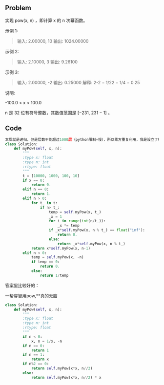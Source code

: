 ## Problem
实现 pow(x, n) ，即计算 x 的 n 次幂函数。

示例 1:

>输入: 2.00000, 10
>输出: 1024.00000

示例 2:

>输入: 2.10000, 3
>输出: 9.26100

示例 3:

>输入: 2.00000, -2
>输出: 0.25000
>解释: 2-2 = 1/22 = 1/4 = 0.25

说明:

-100.0 < x < 100.0

n 是 32 位有符号整数，其数值范围是 [−231, 231 − 1] 。

## Code

``` python
本质就是递归，但是层数不能超过1000层（python限制+慢），所以乘方重复利用，我是设立了梯度，答案里写的比较好的是x -> x*x, n -> n//2 （n%2 在return中考虑）
class Solution:
    def myPow(self, x, n):
        """
        :type x: float
        :type n: int
        :rtype: float
        """
        t = [10000, 1000, 100, 10]
        if x == 0:
            return 0.
        elif n == 0:
            return 1.
        elif n > 0:
            for t_ in t:
                if n> t_:
                    temp = self.myPow(x, t_)
                    _x = 1
                    for i in range(int(n/t_)):
                        _x *= temp
                    if _x*self.myPow(x, n % t_) == float("inf"):
                        return 0.
                    else:
                        return _x*self.myPow(x, n % t_)
            return x*self.myPow(x, n-1)
        elif n < 0:
            temp = self.myPow(x, -n)
            if temp == 0:
                return 0.
            else:
                return 1/temp
```
答案里比较好的：

一帮睿智用pow,**真的无脑
```python
class Solution:
    def myPow(self, x, n):
        """
        :type x: float
        :type n: int
        :rtype: float
        """
        if n < 0:
            x, n = 1/x, -n
        if n == 0:
            return 1
        if n == 1:
            return x
        if n%2 == 0:
            return self.myPow(x*x, n//2)
        else:
            return self.myPow(x*x, n//2) * x
```